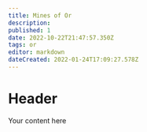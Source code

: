 ```yaml
---
title: Mines of Or
description: 
published: 1
date: 2022-10-22T21:47:57.350Z
tags: or
editor: markdown
dateCreated: 2022-01-24T17:09:27.578Z
---
```


# Header
Your content here